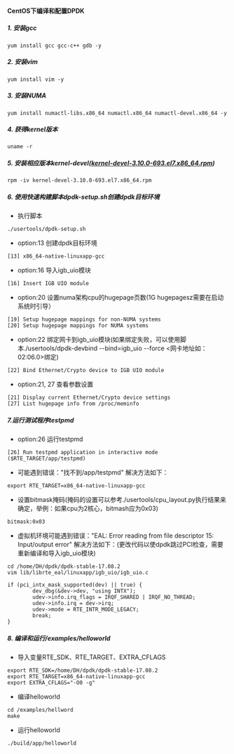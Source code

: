 #### CentOS下编译和配置DPDK

##### 1. 安装gcc
```
yum install gcc gcc-c++ gdb -y
```

##### 2. 安装vim
```
yum install vim -y
```

##### 3. 安装NUMA
```
yum install numactl-libs.x86_64 numactl.x86_64 numactl-devel.x86_64 -y
```

##### 4. 获得kernel版本
```
uname -r
```

##### 5. 安装相应版本kernel-devel([kernel-devel-3.10.0-693.el7.x86_64.rpm](http://rpm.pbone.net/index.php3/stat/4/idpl/37924679/dir/scientific_linux_7/com/kernel-devel-3.10.0-693.el7.x86_64.rpm.html))
```
rpm -iv kernel-devel-3.10.0-693.el7.x86_64.rpm
```

##### 6. 使用快速构建脚本dpdk-setup.sh创建dpdk目标环境
* 执行脚本
```
./usertools/dpdk-setup.sh
```
* option:13 创建dpdk目标环境
```
[13] x86_64-native-linuxapp-gcc
```
* option:16 导入igb_uio模块
```
[16] Insert IGB UIO module
```
* option:20 设置numa架构cpu的hugepage页数(1G hugepagesz需要在启动系统时引导）
```
[19] Setup hugepage mappings for non-NUMA systems
[20] Setup hugepage mappings for NUMA systems
```
* option:22 绑定网卡到igb_uio模块(如果绑定失败，可以使用脚本./usertools/dpdk-devbind --bind=igb_uio --force <网卡地址如：02:06.0>绑定)
```
[22] Bind Ethernet/Crypto device to IGB UIO module
```
* option:21, 27 查看参数设置
```
[21] Display current Ethernet/Crypto device settings
[27] List hugepage info from /proc/meminfo
```

##### 7.运行测试程序testpmd
* option:26 运行testpmd
```
[26] Run testpmd application in interactive mode ($RTE_TARGET/app/testpmd)
```
* 可能遇到错误："找不到/app/testpmd" 解决方法如下：
```
export RTE_TARGET=x86_64-native-linuxapp-gcc
```
* 设置bitmask掩码(掩码的设置可以参考./usertools/cpu_layout.py执行结果来确定，举例：如果cpu为2核心，bitmash应为0x03)
```
bitmask:0x03
```
* 虚拟机环境可能遇到错误："EAL: Error reading from file descriptor 15: Input/output error" 解决方法如下：(更改代码以使dpdk跳过PCI检查，需要重新编译和导入igb_uio模块)
```
cd /home/DH/dpdk/dpdk-stable-17.08.2
vim lib/librte_eal/linuxapp/igb_uio/igb_uio.c
```
```
if (pci_intx_mask_supported(dev) || true) {
        dev_dbg(&dev->dev, "using INTX");
        udev->info.irq_flags = IRQF_SHARED | IRQF_NO_THREAD;
        udev->info.irq = dev->irq;
        udev->mode = RTE_INTR_MODE_LEGACY;
        break;
}
```

##### 8. 编译和运行/examples/helloworld
* 导入变量RTE_SDK、RTE_TARGET、EXTRA_CFLAGS
```
export RTE_SDK=/home/DH/dpdk/dpdk-stable-17.08.2
export RTE_TARGET=x86_64-native-linuxapp-gcc
export EXTRA_CFLAGS="-O0 -g"
```
* 编译helloworld
```
cd /examples/hellword
make
```
* 运行helloworld
```
./build/app/helloworld
```

